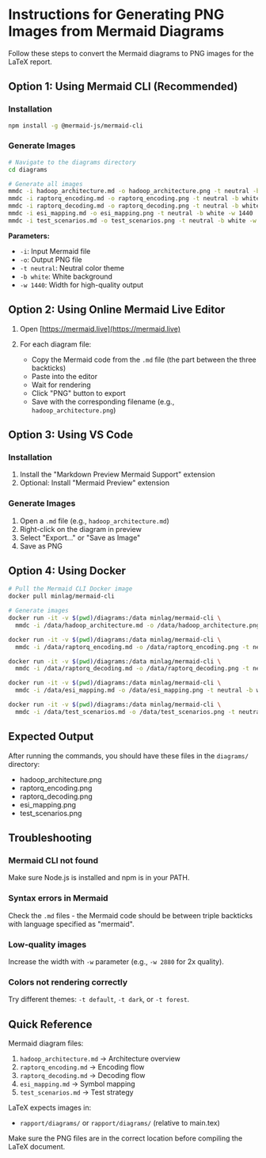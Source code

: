 # Instructions for Generating PNG Images from Mermaid Diagrams

Follow these steps to convert the Mermaid diagrams to PNG images for the LaTeX report.

## Option 1: Using Mermaid CLI (Recommended)

### Installation
```bash
npm install -g @mermaid-js/mermaid-cli
```

### Generate Images
```bash
# Navigate to the diagrams directory
cd diagrams

# Generate all images
mmdc -i hadoop_architecture.md -o hadoop_architecture.png -t neutral -b white -w 1440
mmdc -i raptorq_encoding.md -o raptorq_encoding.png -t neutral -b white -w 1440
mmdc -i raptorq_decoding.md -o raptorq_decoding.png -t neutral -b white -w 1440
mmdc -i esi_mapping.md -o esi_mapping.png -t neutral -b white -w 1440
mmdc -i test_scenarios.md -o test_scenarios.png -t neutral -b white -w 1440
```

**Parameters:**
- `-i`: Input Mermaid file
- `-o`: Output PNG file
- `-t neutral`: Neutral color theme
- `-b white`: White background
- `-w 1440`: Width for high-quality output

## Option 2: Using Online Mermaid Live Editor

1. Open [https://mermaid.live](https://mermaid.live)

2. For each diagram file:
   - Copy the Mermaid code from the `.md` file (the part between the three backticks)
   - Paste into the editor
   - Wait for rendering
   - Click "PNG" button to export
   - Save with the corresponding filename (e.g., `hadoop_architecture.png`)

## Option 3: Using VS Code

### Installation
1. Install the "Markdown Preview Mermaid Support" extension
2. Optional: Install "Mermaid Preview" extension

### Generate Images
1. Open a `.md` file (e.g., `hadoop_architecture.md`)
2. Right-click on the diagram in preview
3. Select "Export..." or "Save as Image"
4. Save as PNG

## Option 4: Using Docker

```bash
# Pull the Mermaid CLI Docker image
docker pull minlag/mermaid-cli

# Generate images
docker run -it -v $(pwd)/diagrams:/data minlag/mermaid-cli \
  mmdc -i /data/hadoop_architecture.md -o /data/hadoop_architecture.png -t neutral -b white

docker run -it -v $(pwd)/diagrams:/data minlag/mermaid-cli \
  mmdc -i /data/raptorq_encoding.md -o /data/raptorq_encoding.png -t neutral -b white

docker run -it -v $(pwd)/diagrams:/data minlag/mermaid-cli \
  mmdc -i /data/raptorq_decoding.md -o /data/raptorq_decoding.png -t neutral -b white

docker run -it -v $(pwd)/diagrams:/data minlag/mermaid-cli \
  mmdc -i /data/esi_mapping.md -o /data/esi_mapping.png -t neutral -b white

docker run -it -v $(pwd)/diagrams:/data minlag/mermaid-cli \
  mmdc -i /data/test_scenarios.md -o /data/test_scenarios.png -t neutral -b white
```

## Expected Output

After running the commands, you should have these files in the `diagrams/` directory:
- hadoop_architecture.png
- raptorq_encoding.png
- raptorq_decoding.png
- esi_mapping.png
- test_scenarios.png

## Troubleshooting

### Mermaid CLI not found
Make sure Node.js is installed and npm is in your PATH.

### Syntax errors in Mermaid
Check the `.md` files - the Mermaid code should be between triple backticks with language specified as "mermaid".

### Low-quality images
Increase the width with `-w` parameter (e.g., `-w 2880` for 2x quality).

### Colors not rendering correctly
Try different themes: `-t default`, `-t dark`, or `-t forest`.

## Quick Reference

Mermaid diagram files:
1. `hadoop_architecture.md` → Architecture overview
2. `raptorq_encoding.md` → Encoding flow
3. `raptorq_decoding.md` → Decoding flow
4. `esi_mapping.md` → Symbol mapping
5. `test_scenarios.md` → Test strategy

LaTeX expects images in:
- `rapport/diagrams/` or `rapport/diagrams/` (relative to main.tex)

Make sure the PNG files are in the correct location before compiling the LaTeX document.

